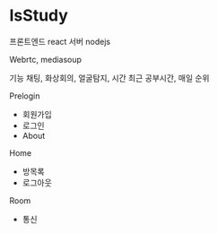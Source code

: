 # IsStudy





프론트엔드 react
서버 nodejs

Webrtc, mediasoup


기능
채팅, 화상회의, 얼굴탐지, 시간
최근 공부시간, 매일 순위




Prelogin
- 회원가입
- 로그인
- About

Home
- 방목록
- 로그아웃


Room
- 통신
